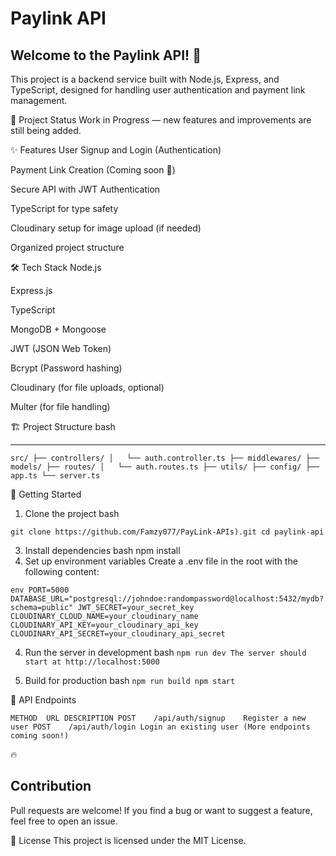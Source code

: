 <h1>Paylink API</h1>
<h2>Welcome to the Paylink API! 🚀</h2>
This project is a backend service built with Node.js, Express, and TypeScript, designed for handling user authentication and payment link management.

🚧 Project Status
Work in Progress — new features and improvements are still being added.

✨ Features
User Signup and Login (Authentication)

Payment Link Creation (Coming soon 🚀)

Secure API with JWT Authentication

TypeScript for type safety

Cloudinary setup for image upload (if needed)

Organized project structure

🛠️ Tech Stack
Node.js

Express.js

TypeScript

MongoDB + Mongoose

JWT (JSON Web Token)

Bcrypt (Password hashing)

Cloudinary (for file uploads, optional)

Multer (for file handling)

🏗️ Project Structure
bash <hr>

``src/
├── controllers/
│   └── auth.controller.ts
├── middlewares/
├── models/
├── routes/
│   └── auth.routes.ts
├── utils/
├── config/
├── app.ts
└── server.ts
``

🚀 Getting Started
1. Clone the project
bash

``
git clone https://github.com/Famzy077/PayLink-APIs).git
cd paylink-api
``

3. Install dependencies
bash
npm install
4. Set up environment variables
Create a .env file in the root with the following content:

``
env
PORT=5000
DATABASE_URL="postgresql://johndoe:randompassword@localhost:5432/mydb?schema=public"
JWT_SECRET=your_secret_key
CLOUDINARY_CLOUD_NAME=your_cloudinary_name
CLOUDINARY_API_KEY=your_cloudinary_api_key
CLOUDINARY_API_SECRET=your_cloudinary_api_secret
``

4. Run the server in development
bash
``
npm run dev
The server should start at http://localhost:5000
``

6. Build for production
bash
``
npm run build
npm start
``

🧪 API Endpoints


``
METHOD	URL	DESCRIPTION
POST	/api/auth/signup	Register a new user
POST	/api/auth/login	Login an existing user
(More endpoints coming soon!)
``

🔥 <h2>Contribution</h2>
Pull requests are welcome!
If you find a bug or want to suggest a feature, feel free to open an issue.

📜 License
This project is licensed under the MIT License.
